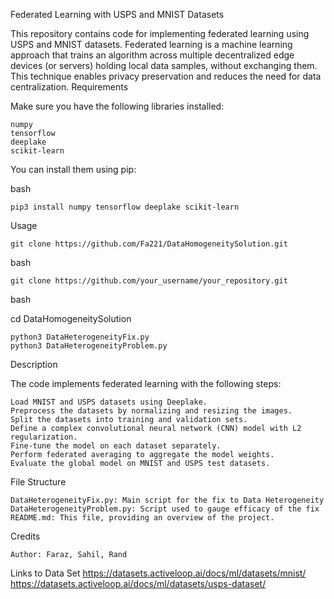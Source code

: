 Federated Learning with USPS and MNIST Datasets

This repository contains code for implementing federated learning using USPS and MNIST datasets. Federated learning is a machine learning approach that trains an algorithm across multiple decentralized edge devices (or servers) holding local data samples, without exchanging them. This technique enables privacy preservation and reduces the need for data centralization.
Requirements

Make sure you have the following libraries installed:

    numpy
    tensorflow
    deeplake
    scikit-learn

You can install them using pip:

bash

    pip3 install numpy tensorflow deeplake scikit-learn

Usage

    git clone https://github.com/Fa221/DataHomogeneitySolution.git

bash

    git clone https://github.com/your_username/your_repository.git
    
bash

cd DataHomogeneitySolution

    python3 DataHeterogeneityFix.py
    python3 DataHeterogeneityProblem.py


Description

The code implements federated learning with the following steps:

    Load MNIST and USPS datasets using Deeplake.
    Preprocess the datasets by normalizing and resizing the images.
    Split the datasets into training and validation sets.
    Define a complex convolutional neural network (CNN) model with L2 regularization.
    Fine-tune the model on each dataset separately.
    Perform federated averaging to aggregate the model weights.
    Evaluate the global model on MNIST and USPS test datasets.

File Structure

    DataHeterogeneityFix.py: Main script for the fix to Data Heterogeneity
    DataHeterogeneityProblem.py: Script used to gauge efficacy of the fix
    README.md: This file, providing an overview of the project.

Credits

    Author: Faraz, Sahil, Rand

Links to Data Set
https://datasets.activeloop.ai/docs/ml/datasets/mnist/
https://datasets.activeloop.ai/docs/ml/datasets/usps-dataset/
